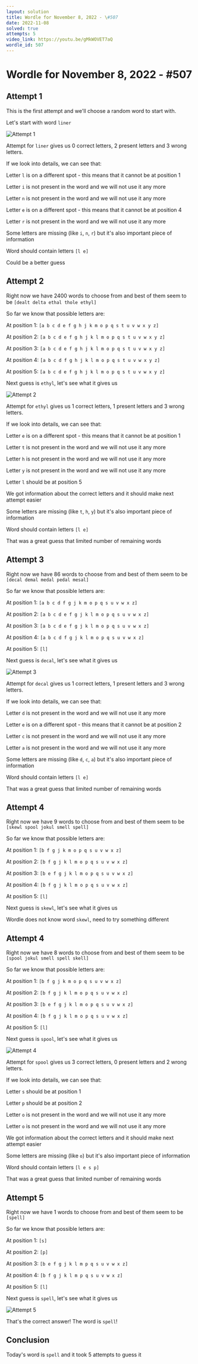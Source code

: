 ```yaml
---
layout: solution
title: Wordle for November 8, 2022 - \#507
date: 2022-11-08
solved: true
attempts: 5
video_link: https://youtu.be/gMkWOVET7aQ
wordle_id: 507
---
```


# Wordle for November 8, 2022 - \#507

## Attempt 1

This is the first attempt and we'll choose a random word to start with.

Let's start with word `liner`

![Attempt 1](2022-11-08/attempt-1.png)

Attempt for `liner` gives us 0 correct letters, 2 present letters and 3 wrong letters.

If we look into details, we can see that:

Letter `l` is on a different spot - this means that it cannot be at position 1

Letter `i` is not present in the word and we will not use it any more

Letter `n` is not present in the word and we will not use it any more

Letter `e` is on a different spot - this means that it cannot be at position 4

Letter `r` is not present in the word and we will not use it any more

Some letters are missing (like `i`, `n`, `r`) but it's also important piece of information

Word should contain letters `[l e]`

Could be a better guess



## Attempt 2

Right now we have 2400 words to choose from and best of them seem to be `[dealt delta ethal thole ethyl]`

So far we know that possible letters are:

At position 1: `[a b c d e f g h j k m o p q s t u v w x y z]`

At position 2: `[a b c d e f g h j k l m o p q s t u v w x y z]`

At position 3: `[a b c d e f g h j k l m o p q s t u v w x y z]`

At position 4: `[a b c d f g h j k l m o p q s t u v w x y z]`

At position 5: `[a b c d e f g h j k l m o p q s t u v w x y z]`

Next guess is `ethyl`, let's see what it gives us

![Attempt 2](2022-11-08/attempt-2.png)

Attempt for `ethyl` gives us 1 correct letters, 1 present letters and 3 wrong letters.

If we look into details, we can see that:

Letter `e` is on a different spot - this means that it cannot be at position 1

Letter `t` is not present in the word and we will not use it any more

Letter `h` is not present in the word and we will not use it any more

Letter `y` is not present in the word and we will not use it any more

Letter `l` should be at position 5

We got information about the correct letters and it should make next attempt easier

Some letters are missing (like `t`, `h`, `y`) but it's also important piece of information

Word should contain letters `[l e]`

That was a great guess that limited number of remaining words



## Attempt 3

Right now we have 86 words to choose from and best of them seem to be `[decal demal medal pedal mesal]`

So far we know that possible letters are:

At position 1: `[a b c d f g j k m o p q s u v w x z]`

At position 2: `[a b c d e f g j k l m o p q s u v w x z]`

At position 3: `[a b c d e f g j k l m o p q s u v w x z]`

At position 4: `[a b c d f g j k l m o p q s u v w x z]`

At position 5: `[l]`

Next guess is `decal`, let's see what it gives us

![Attempt 3](2022-11-08/attempt-3.png)

Attempt for `decal` gives us 1 correct letters, 1 present letters and 3 wrong letters.

If we look into details, we can see that:

Letter `d` is not present in the word and we will not use it any more

Letter `e` is on a different spot - this means that it cannot be at position 2

Letter `c` is not present in the word and we will not use it any more

Letter `a` is not present in the word and we will not use it any more

Some letters are missing (like `d`, `c`, `a`) but it's also important piece of information

Word should contain letters `[l e]`

That was a great guess that limited number of remaining words



## Attempt 4

Right now we have 9 words to choose from and best of them seem to be `[skewl spool jokul smell spell]`

So far we know that possible letters are:

At position 1: `[b f g j k m o p q s u v w x z]`

At position 2: `[b f g j k l m o p q s u v w x z]`

At position 3: `[b e f g j k l m o p q s u v w x z]`

At position 4: `[b f g j k l m o p q s u v w x z]`

At position 5: `[l]`

Next guess is `skewl`, let's see what it gives us

Wordle does not know word `skewl`, need to try something different

## Attempt 4

Right now we have 8 words to choose from and best of them seem to be `[spool jokul smell spell skell]`

So far we know that possible letters are:

At position 1: `[b f g j k m o p q s u v w x z]`

At position 2: `[b f g j k l m o p q s u v w x z]`

At position 3: `[b e f g j k l m o p q s u v w x z]`

At position 4: `[b f g j k l m o p q s u v w x z]`

At position 5: `[l]`

Next guess is `spool`, let's see what it gives us

![Attempt 4](2022-11-08/attempt-4.png)

Attempt for `spool` gives us 3 correct letters, 0 present letters and 2 wrong letters.

If we look into details, we can see that:

Letter `s` should be at position 1

Letter `p` should be at position 2

Letter `o` is not present in the word and we will not use it any more

Letter `o` is not present in the word and we will not use it any more

We got information about the correct letters and it should make next attempt easier

Some letters are missing (like `o`) but it's also important piece of information

Word should contain letters `[l e s p]`

That was a great guess that limited number of remaining words



## Attempt 5

Right now we have 1 words to choose from and best of them seem to be `[spell]`

So far we know that possible letters are:

At position 1: `[s]`

At position 2: `[p]`

At position 3: `[b e f g j k l m p q s u v w x z]`

At position 4: `[b f g j k l m p q s u v w x z]`

At position 5: `[l]`

Next guess is `spell`, let's see what it gives us

![Attempt 5](2022-11-08/attempt-5.png)

That's the correct answer! The word is `spell`!

## Conclusion

Today's word is `spell` and it took 5 attempts to guess it

